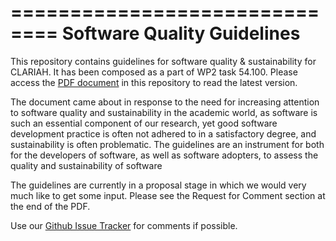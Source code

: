 ==============================
Software Quality Guidelines
==============================

This repository contains guidelines for software quality & sustainability for
CLARIAH. It has been composed as a part of WP2 task 54.100. Please access the
[PDF document](https://github.com/CLARIAH/software-quality-guidelines/blob/master/softwareguidelines.pdf) in this repository to read the latest version.

The document came about in response to the need for increasing attention to
software quality and sustainability in the academic world, as software is such
an essential component of our research, yet good software development practice
is often not adhered to in a satisfactory degree, and sustainability is often
problematic. The guidelines are an instrument for both for the developers of software, as
well as software adopters, to assess the quality and sustainability of software

The guidelines are currently in a proposal stage in which we would very much like
to get some input. Please see the Request for Comment section at the end of the PDF.

Use our [Github Issue Tracker](https://github.com/CLARIAH/software-quality-guidelines/issues) for
comments if possible.


